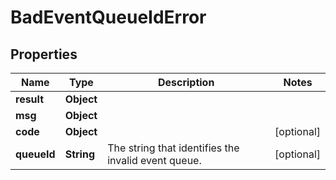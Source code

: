 

# BadEventQueueIdError


## Properties

Name | Type | Description | Notes
------------ | ------------- | ------------- | -------------
**result** | **Object** |  | 
**msg** | **Object** |  | 
**code** | **Object** |  |  [optional]
**queueId** | **String** | The string that identifies the invalid event queue.  |  [optional]



